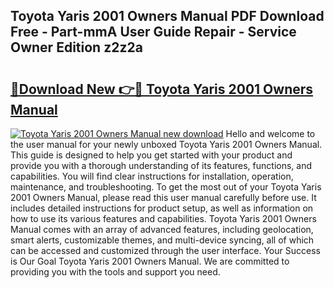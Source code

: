 ## Toyota Yaris 2001 Owners Manual PDF Download Free - Part-mmA User Guide Repair - Service Owner Edition z2z2a

# <h2><a href="http://cf18167.oget.top/?id=Toyota+Yaris+2001+Owners+Manual">🔗Download New 👉🔴 Toyota Yaris 2001 Owners Manual</a></h2>

[![Toyota Yaris 2001 Owners Manual new download](https://i.imgur.com/5g1atiW.png)](http://cf18167.oget.top/?id=Toyota+Yaris+2001+Owners+Manual)
Hello and welcome to the user manual for your newly unboxed Toyota Yaris 2001 Owners Manual. This guide is designed to help you get started with your product and provide you with a thorough understanding of its features, functions, and capabilities. You will find clear instructions for installation, operation, maintenance, and troubleshooting. To get the most out of your Toyota Yaris 2001 Owners Manual, please read this user manual carefully before use. It includes detailed instructions for product setup, as well as information on how to use its various features and capabilities. Toyota Yaris 2001 Owners Manual comes with an array of advanced features, including geolocation, smart alerts, customizable themes, and multi-device syncing, all of which can be accessed and customized through the user interface. Your Success is Our Goal Toyota Yaris 2001 Owners Manual. We are committed to providing you with the tools and support you need.
